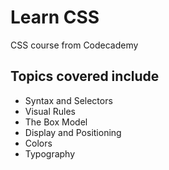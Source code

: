 # Learn CSS 
CSS course from Codecademy

## Topics covered include
* Syntax and Selectors
* Visual Rules
* The Box Model
* Display and Positioning
* Colors
* Typography

